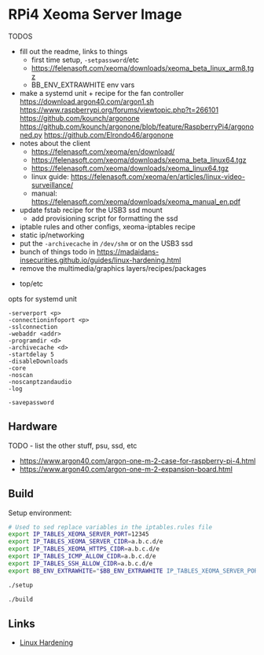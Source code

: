 # RPi4 Xeoma Server Image

TODOS
* fill out the readme, links to things
  - first time setup, `-setpassword`/etc
  - https://felenasoft.com/xeoma/downloads/xeoma_beta_linux_arm8.tgz
  - BB_ENV_EXTRAWHITE env vars
* make a systemd unit + recipe for the fan controller
    https://download.argon40.com/argon1.sh
    https://www.raspberrypi.org/forums/viewtopic.php?t=266101
    https://github.com/kounch/argonone
       https://github.com/kounch/argonone/blob/feature/RaspberryPi4/argononed.py
    https://github.com/Elrondo46/argonone
* notes about the client
  - https://felenasoft.com/xeoma/en/download/
  - https://felenasoft.com/xeoma/downloads/xeoma_beta_linux64.tgz
  - https://felenasoft.com/xeoma/downloads/xeoma_linux64.tgz
  - linux guide: https://felenasoft.com/xeoma/en/articles/linux-video-surveillance/
  - manual: https://felenasoft.com/xeoma/downloads/xeoma_manual_en.pdf
* update fstab recipe for the USB3 ssd mount
  - add provisioning script for formatting the ssd
* iptable rules and other configs, xeoma-iptables recipe
* static ip/networking
* put the `-archivecache` in `/dev/shm` or on the USB3 ssd
* bunch of things todo in https://madaidans-insecurities.github.io/guides/linux-hardening.html
* remove the multimedia/graphics layers/recipes/packages
 - top/etc


opts for systemd unit
```
-serverport <p>
-connectioninfoport <p>
-sslconnection
-webaddr <addr>
-programdir <d>
-archivecache <d>
-startdelay 5
-disableDownloads
-core
-noscan
-noscanptzandaudio
-log

-savepassword
```

## Hardware

TODO - list the other stuff, psu, ssd, etc
* https://www.argon40.com/argon-one-m-2-case-for-raspberry-pi-4.html
* https://www.argon40.com/argon-one-m-2-expansion-board.html

## Build

Setup environment:

```bash
# Used to sed replace variables in the iptables.rules file
export IP_TABLES_XEOMA_SERVER_PORT=12345
export IP_TABLES_XEOMA_SERVER_CIDR=a.b.c.d/e
export IP_TABLES_XEOMA_HTTPS_CIDR=a.b.c.d/e
export IP_TABLES_ICMP_ALLOW_CIDR=a.b.c.d/e
export IP_TABLES_SSH_ALLOW_CIDR=a.b.c.d/e
export BB_ENV_EXTRAWHITE="$BB_ENV_EXTRAWHITE IP_TABLES_XEOMA_SERVER_PORT IP_TABLES_XEOMA_SERVER_CIDR IP_TABLES_XEOMA_HTTPS_CIDR IP_TABLES_ICMP_ALLOW_CIDR IP_TABLES_SSH_ALLOW_CIDR"
```

```bash
./setup

./build
```

## Links

* [Linux Hardening](https://madaidans-insecurities.github.io/guides/linux-hardening.html)
